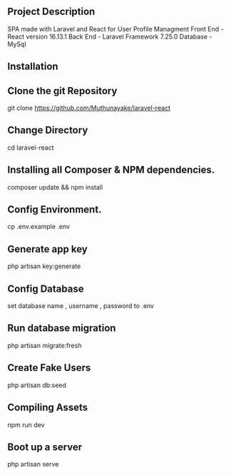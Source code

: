 ## Project Description
SPA made with Laravel and React for User Profile Managment
Front End - React version 16.13.1
Back End - Laravel Framework 7.25.0
Database - MySql

## Installation

## Clone the git Repository
git clone https://github.com/Muthunayake/laravel-react

## Change Directory
cd laravel-react

## Installing all Composer & NPM dependencies.
composer update && npm install


## Config Environment.
cp .env.example .env


## Generate app key
php artisan key:generate


## Config Database
set database name , username , password to .env


## Run database migration
php artisan migrate:fresh


## Create Fake Users
php artisan db:seed


## Compiling Assets
npm run dev


## Boot up a server
php artisan serve
